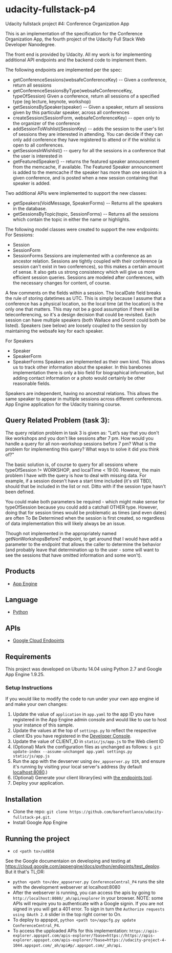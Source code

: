 # udacity-fullstack-p4

Udacity fullstack project #4: Conference Organization App

This is an implementation of the specification for the Conference Organization App, the fourth project of the Udacity Full Stack Web Developer Nanodegree.

The front end is provided by Udacity. All my work is for implementing additional API endpoints and the backend code to implement them.

The following endpoints are implemented per the spec:

* getConferenceSessions(websafeConferenceKey) -- Given a conference, return all sessions
* getConferenceSessionsByType(websafeConferenceKey, typeOfSession) Given a conference, return all sessions of a specified type (eg lecture, keynote, workshop)
* getSessionsBySpeaker(speaker) -- Given a speaker, return all sessions given by this particular speaker, across all conferences
* createSession(SessionForm, websafeConferenceKey) -- open only to the organizer of the conference
* addSessionToWishlist(SessionKey) -- adds the session to the user's list of sessions they are interested in attending. You can decide if they can only add conference they have registered to attend or if the wishlist is open to all conferences.
* getSessionsInWishlist() -- query for all the sessions in a conference that the user is interested in
* getFeaturedSpeaker() -- returns the featured speaker announcement from the memcache, if available. The Featured Speaker announcement is added to the memcache if the speaker has more than one session in a given conference, and is posted when a new session containing that speaker is added.

Two additional APIs were implemented to support the new classes:

* getSpeakers(VoidMessage, SpeakerForms) -- Returns all the speakers in the database.
* getSessionsByTopic(topic, SessionForms) -- Returns all the sessions which contain the topic in either the name or highlights.

The following model classes were created to support the new endpoints:
For Sessions:
* Session
* SessionForm
* SessionForms
Sessions are implemented with a conference as an ancestor relation. Sessions are tightly coupled with their conference (a session can't exist in two conferences), so this makes a certain amount of sense. It also gets us strong consistency which will give us more efficient session queries. Sessions are modeled after conferences, with the necessary changes for content, of course.

A few comments on the fields within a session. The localDate field breaks the rule of storing datetimes as UTC. This is simply because I assume that a conference has a physical location, so the local time (at the location) is the only one that matters. This may not be a good assumption if there will be teleconferencing, so it's a design decision that could be revisited. Each session can have multiple speakers (both Wallace and Gromit could both be listed). Speakers (see below) are loosely coupled to the session by maintaining the websafe key for each speaker.

For Speakers
* Speaker
* SpeakerForm
* SpeakerForms
Speakers are implemented as their own kind. This allows us to track other information about the speaker. In this barebones implementation there is only a bio field for biographical information, but adding contact information or a photo would certainly be other reasonable fields.

Speakers are independent, having no ancestral relations. This allows the same speaker to appear in multiple sessions across different conferences.
App Engine application for the Udacity training course.

## Query Related Problem (task 3):

The query relation problem in task 3 is given as: "Let’s say that you don't like workshops and you don't like sessions after 7 pm. How would you handle a query for all non-workshop sessions before 7 pm? What is the problem for implementing this query? What ways to solve it did you think of?"

The basic solution is, of course to query for all sessions where typeOfSession != WORKSHOP, and localTime < 19:00. However, the main problem I have with the query is how to deal with missing data. For example, if a session doesn't have a start time included (it's stil TBD), should that be included in the list or not. Ditto with if the session type hasn't been defined.

You could make both parameters be required - which might make sense for typeOfSession because you could add a catchall OTHER type. However, doing that for session times would be problematic as times (and even dates) are often To Be Determined when the session is first created, so regardless of data implementation this will likely always be an issue.

Though not implemented in the appropriately named getNonWorkshopsBefore7 endpoint, to get around that I would have add a parameter to the endpoint that allows the caller to determine the behavior (and probably leave that determination up to the user - some will want to see the sessions that have omitted information and some won't).

## Products
- [App Engine][1]

## Language
- [Python][2]

## APIs
- [Google Cloud Endpoints][3]

## Requirements
This project was developed on Ubuntu 14.04 using Python 2.7 and Google App Engine 1.9.25.

### Setup Instructions

If you would like to modify the code to run under your own app engine id and make your own changes:

1. Update the value of `application` in `app.yaml` to the app ID you
   have registered in the App Engine admin console and would like to use to host
   your instance of this sample.
1. Update the values at the top of `settings.py` to
   reflect the respective client IDs you have registered in the
   [Developer Console][4].
1. Update the value of CLIENT_ID in `static/js/app.js` to the Web client ID
1. (Optional) Mark the configuration files as unchanged as follows:
   `$ git update-index --assume-unchanged app.yaml settings.py static/js/app.js`
1. Run the app with the devserver using `dev_appserver.py DIR`, and ensure it's running by visiting your local server's address (by default [localhost:8080][5].)
1. (Optional) Generate your client library(ies) with [the endpoints tool][6].
1. Deploy your application.


[1]: https://developers.google.com/appengine
[2]: http://python.org
[3]: https://developers.google.com/appengine/docs/python/endpoints/
[4]: https://console.developers.google.com/
[5]: https://localhost:8080/
[6]: https://developers.google.com/appengine/docs/python/endpoints/endpoints_tool

## Installation

* Clone the repo: `git clone https://github.com/barefootlance/udacity-fullstack-p4.git`.
* Install Google App Engine

## Running the project

* `cd <path to>/ud858`

See the Google documentaion on developing and testing at https://cloud.google.com/appengine/docs/python/endpoints/test_deploy. But it that's TL;DR:

* `python <path to>/dev_appserver.py ConferenceCentral_P4` runs the site with the development webserver at localhost:8080
* After the webserver is running, you can access the apis by going to `http://localhost:8080/_ah/api/explorer` in your browser. NOTE: some APIs will require you to authenticate with a Google signin. If you are not signed in you will get a 401 error. To sign in turn the `Authorize requests using OAuth 2.0` slider in the top right corner to On.
* To deploy to appspot, `python <path to>/appcfg.py update ConferenceCentral_P4`.
* To access the upploaded APIs for this implementation: `https://apis-explorer.appspot.com/apis-explorer/?base=https://https://apis-explorer.appspot.com/apis-explorer/?base=https://udacity-project-4-1044.appspot.com/_ah/api#p/.appspot.com/_ah/api`.
